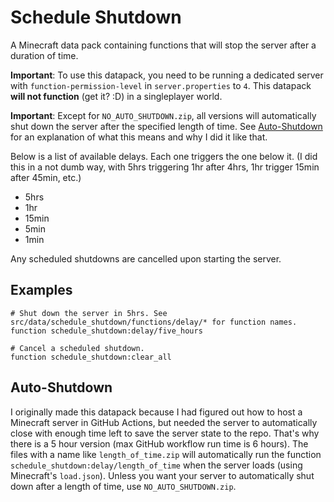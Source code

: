 # Schedule Shutdown

A Minecraft data pack containing functions that will stop the server after a duration of time.

**Important**: To use this datapack, you need to be running a dedicated server with `function-permission-level` in `server.properties` to `4`. This datapack **will not function** (get it? :D) in a singleplayer world.

**Important**: Except for `NO_AUTO_SHUTDOWN.zip`, all versions will automatically shut down the server after the specified length of time. See [Auto-Shutdown](#auto-shutdown) for an explanation of what this means and why I did it like that.

Below is a list of available delays. Each one triggers the one below it. (I did this in a not dumb way, with 5hrs triggering 1hr after 4hrs, 1hr trigger 15min after 45min, etc.)

- 5hrs
- 1hr
- 15min
- 5min
- 1min

Any scheduled shutdowns are cancelled upon starting the server.

## Examples

```mcfunction
# Shut down the server in 5hrs. See src/data/schedule_shutdown/functions/delay/* for function names.
function schedule_shutdown:delay/five_hours

# Cancel a scheduled shutdown.
function schedule_shutdown:clear_all
```

## Auto-Shutdown

I originally made this datapack because I had figured out how to host a Minecraft server in GitHub Actions, but needed the server to automatically close with enough time left to save the server state to the repo. That's why there is a 5 hour version (max GitHub workflow run time is 6 hours). The files with a name like `length_of_time.zip` will automatically run the function `schedule_shutdown:delay/length_of_time` when the server loads (using Minecraft's `load.json`). Unless you want your server to automatically shut down after a length of time, use `NO_AUTO_SHUTDOWN.zip`.
